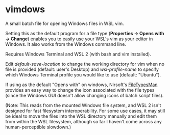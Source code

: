 # vimdows

A small batch file for opening Windows files in WSL vim.

Setting this as the default program for a file type (**Properties -> Opens with -> Change**) enables you to easily use your WSL's vim as your editor in Windows. It also works from the Windows command line.

Requires Windows Terminal and WSL 2 (with bash and vim installed).

Edit *default-save-location* to change the working directory for vim when no file is provided (default: user's Desktop) and *wsl-profile-name* to specify which Windows Terminal profile you would like to use (default: "Ubuntu").

If using as the default "Opens with" on windows, Nirsoft's [FileTypesMan](http://www.nirsoft.net/utils/file_types_manager.html) provides an easy way to change the icon associated with the file types (since the Windows GUI doesn't allow changing icons of batch script files).

(Note: This reads from the mounted Windows file system, and WSL 2 isn't designed for fast filesystem interoperability. For some use cases, it may still be ideal to move the files into the WSL directory manually and edit them from within the WSL filesystem, although so far I haven't come across any human-perceptible slowdown.)
